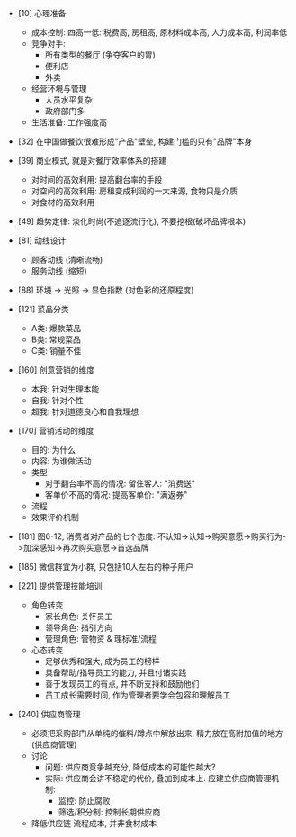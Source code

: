 - [10] 心理准备
  - 成本控制: 四高一低: 税费高, 房租高, 原材料成本高, 人力成本高, 利润率低
  - 竞争对手:
    - 所有类型的餐厅 (争夺客户的胃)
    - 便利店
    - 外卖
  - 经营环境与管理
    - 人员水平复杂
    - 政府部门多
  - 生活准备: 工作强度高

- [32] 在中国做餐饮很难形成"产品"壁垒, 构建门槛的只有"品牌"本身

- [39] 商业模式, 就是对餐厅效率体系的搭建
  - 对时间的高效利用: 提高翻台率的手段
  - 对空间的高效利用: 房租变成利润的一大来源, 食物只是介质
  - 对食材的高效利用
  
- [49] 趋势定律: 淡化时尚(不追逐流行化), 不要挖根(破坏品牌根本)

- [81] 动线设计
  - 顾客动线 (清晰流畅)
  - 服务动线 (缩短)
  
- [88] 环境 -> 光照 -> 显色指数 (对色彩的还原程度)

- [121] 菜品分类
  - A类: 爆款菜品
  - B类: 常规菜品
  - C类: 销量不佳

- [160] 创意营销的维度
  - 本我: 针对生理本能
  - 自我: 针对个性
  - 超我: 针对道德良心和自我理想
  
- [170] 营销活动的维度
  - 目的: 为什么
  - 内容: 为谁做活动
  - 类型
    - 对于翻台率不高的情况: 留住客人: "消费送"
    - 客单价不高的情况: 提高客单价: "满返券"
  - 流程
  - 效果评价机制
  
- [181] 图6-12, 消费者对产品的七个态度: 不认知->认知->购买意愿->购买行为->加深感知->再次购买意愿->首选品牌
- [185] 微信群宜为小群, 只包括10人左右的种子用户

- [221] 提供管理技能培训
  - 角色转变
    - 家长角色: 关怀员工
    - 领导角色: 指引方向
    - 管理角色: 管物资 & 理标准/流程
  - 心态转变
    - 足够优秀和强大, 成为员工的榜样
    - 具备帮助/指导员工的能力, 并且付诸实践
    - 善于发现员工的有点, 并不断支持和鼓励他们
    - 员工成长需要时间, 作为管理者要学会包容和理解员工

- [240] 供应商管理
  - 必须把采购部门从单纯的催料/蹲点中解放出来, 精力放在高附加值的地方(供应商管理)
  - 讨论
    - 问题: 供应商竞争越充分, 降低成本的可能性越大? 
    - 实际: 供应商会讲不稳定的代价, 叠加到成本上. 应建立供应商管理机制: 
      - 监控: 防止腐败
      - 筛选/积分制: 控制长期供应商
  - 降低供应链 流程成本, 并非食材成本

